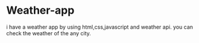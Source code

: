 # Weather-app
i have a weather app by using html,css,javascript and weather api. you can check the weather of the any city.
